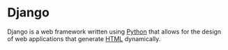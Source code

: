 # Django



Django is a web framework written using [Python](/wiki/Python) that allows for the design of web applications that generate [HTML](/wiki/HTML) dynamically.

 

    